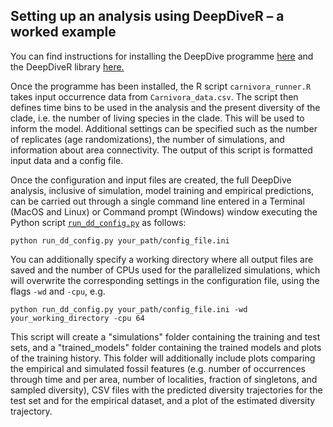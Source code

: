 ## Setting up an analysis using DeepDiveR – a worked example

You can find instructions for installing the DeepDive programme [here](https://github.com/DeepDive-project/deepdive) and the DeepDiveR library [here.](https://github.com/DeepDive-project/DeepDiveR)

Once the programme has been installed, the R script `carnivora_runner.R` takes input occurrence data from `Carnivora_data.csv`.
The script then defines time bins to be used in the analysis and the present diversity of the clade, i.e. the number of living species in the clade. This will be used to inform the model.
Additional settings can be specified such as the number of replicates (age randomizations), the number of simulations, and information about area connectivity.
The output of this script is formatted input data and a config file.

Once the configuration and input files are created, the full DeepDive analysis, inclusive of simulation, model training and empirical predictions, can be carried out through a single command line entered in a Terminal (MacOS and Linux) or Command prompt (Windows) window executing the Python script [`run_dd_config.py`](https://github.com/DeepDive-project/deepdive/run_dd_config.py) as follows:

```
python run_dd_config.py your_path/config_file.ini
```

You can additionally specify a working directory where all output files are saved and the number of CPUs used for the parallelized simulations, which will overwrite the corresponding settings in the configuration file, using the flags `-wd` and `-cpu`, e.g. 
```
python run_dd_config.py your_path/config_file.ini -wd your_working_directory -cpu 64
``` 

This script will create a "simulations" folder containing the training and test sets, and a "trained_models" folder containing the trained models and plots of the training history. This folder will additionally include plots comparing the empirical and simulated fossil features (e.g. number of occurrences through time and per area, number of localities, fraction of singletons, and sampled diversity), CSV files with the predicted diversity trajectories for the test set and for the empirical dataset, and a plot of the estimated diversity trajectory.
